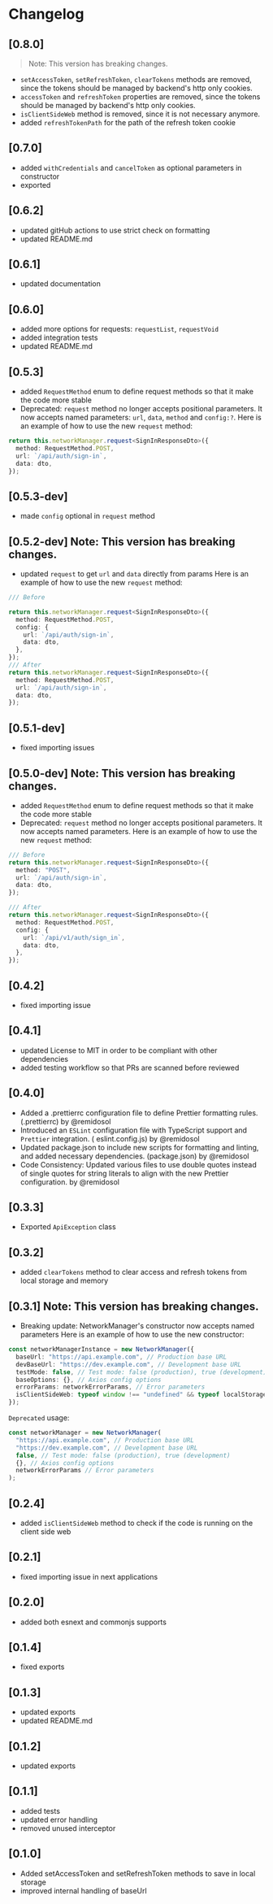 # Changelog

## [0.8.0]

> Note: This version has breaking changes.

- `setAccessToken`, `setRefreshToken`, `clearTokens` methods are removed, since the tokens should be
  managed by backend's http only cookies.
- `accessToken` and `refreshToken` properties are removed, since the tokens should be managed by
  backend's http only cookies.
- `isClientSideWeb` method is removed, since it is not necessary anymore.
- added `refreshTokenPath` for the path of the refresh token cookie

## [0.7.0]

- added `withCredentials` and `cancelToken` as optional parameters in constructor
- exported

## [0.6.2]

- updated gitHub actions to use strict check on formatting
- updated README.md

## [0.6.1]

- updated documentation

## [0.6.0]

- added more options for requests: `requestList`, `requestVoid`
- added integration tests
- updated README.md

## [0.5.3]

- added `RequestMethod` enum to define request methods so that it make the code more stable
- Deprecated: `request` method no longer accepts positional parameters. It now accepts named
  parameters: `url`, `data`, `method` and `config:?`.
  Here is an example of how to use the new `request` method:

```typescript
return this.networkManager.request<SignInResponseDto>({
  method: RequestMethod.POST,
  url: `/api/auth/sign-in`,
  data: dto,
});
```

## [0.5.3-dev]

- made `config` optional in `request` method

## [0.5.2-dev] Note: This version has breaking changes.

- updated `request` to get `url` and `data` directly from params
  Here is an example of how to use the new `request` method:

```typescript
/// Before

return this.networkManager.request<SignInResponseDto>({
  method: RequestMethod.POST,
  config: {
    url: `/api/auth/sign-in`,
    data: dto,
  },
});
/// After
return this.networkManager.request<SignInResponseDto>({
  method: RequestMethod.POST,
  url: `/api/auth/sign-in`,
  data: dto,
});
```

## [0.5.1-dev]

- fixed importing issues

## [0.5.0-dev] Note: This version has breaking changes.

- added `RequestMethod` enum to define request methods so that it make the code more stable
- Deprecated: `request` method no longer accepts positional parameters. It now accepts named
  parameters.
  Here is an example of how to use the new `request` method:

```typescript
/// Before
return this.networkManager.request<SignInResponseDto>({
  method: "POST",
  url: `/api/auth/sign-in`,
  data: dto,
});

/// After
return this.networkManager.request<SignInResponseDto>({
  method: RequestMethod.POST,
  config: {
    url: `/api/v1/auth/sign_in`,
    data: dto,
  },
});
```

## [0.4.2]

- fixed importing issue

## [0.4.1]

- updated License to MIT in order to be compliant with other dependencies
- added testing workflow so that PRs are scanned before reviewed

## [0.4.0]

- Added a .prettierrc configuration file to define Prettier formatting rules. (.prettierrc) by
  @remidosol
- Introduced an `ESLint` configuration file with TypeScript support and `Prettier` integration. (
  eslint.config.js) by @remidosol
- Updated package.json to include new scripts for formatting and linting, and added necessary
  dependencies. (package.json) by @remidosol
- Code Consistency: Updated various files to use double quotes instead of single quotes for string literals to align
  with the new Prettier configuration. by @remidosol

## [0.3.3]

- Exported `ApiException` class

## [0.3.2]

- added `clearTokens` method to clear access and refresh tokens from local storage and memory

## [0.3.1] Note: This version has breaking changes.

- Breaking update: NetworkManager's constructor now accepts named parameters
  Here is an example of how to use the new constructor:

```typescript
const networkManagerInstance = new NetworkManager({
  baseUrl: "https://api.example.com", // Production base URL
  devBaseUrl: "https://dev.example.com", // Development base URL
  testMode: false, // Test mode: false (production), true (development)
  baseOptions: {}, // Axios config options
  errorParams: networkErrorParams, // Error parameters
  isClientSideWeb: typeof window !== "undefined" && typeof localStorage !== "undefined",
});
```

`Deprecated` usage:

```typescript
const networkManager = new NetworkManager(
  "https://api.example.com", // Production base URL
  "https://dev.example.com", // Development base URL
  false, // Test mode: false (production), true (development)
  {}, // Axios config options
  networkErrorParams // Error parameters
);
```

## [0.2.4]

- added `isClientSideWeb` method to check if the code is running on the client side web

## [0.2.1]

- fixed importing issue in next applications

## [0.2.0]

- added both esnext and commonjs supports

## [0.1.4]

- fixed exports

## [0.1.3]

- updated exports
- updated README.md

## [0.1.2]

- updated exports

## [0.1.1]

- added tests
- updated error handling
- removed unused interceptor

## [0.1.0]

- Added setAccessToken and setRefreshToken methods to save in local storage
- improved internal handling of baseUrl
